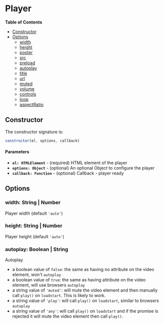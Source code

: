 # Player

**Table of Contents**

- [Constructor](#constructor)
- [Options](#options)
  - [width](#width-string--number)
  - [height](#height-string--number)
  - [poster](#poster)
  - [src](#src)
  - [preload](#preload)
  - [autoplay](#autoplay-boolean--string)
  - [title](#title)
  - [url](#url)
  - [muted](#muted)
  - [volume](#volume)
  - [controls](#controls)
  - [loop](#loop)
  - [aspectRatio](#aspectratio)

    
## Constructor

The constructor signature is:

```Javascript
constructor(el, options, callback)
```

#### Parameters

- **`el: HTMLElement`** - (required) HTML element of the player
- **`options: Object`** - (optional) An optional Object to configure the player
- **`callback: Function`** - (optional) Callback - player ready


## Options

### width: String | Number

Player width (default `'auto'`)

### height: String | Number

Player height (default `'auto'`)

### autoplay: Boolean | String

Autoplay

- a boolean value of `false`: the same as having no attribute on the video element, won't `autoplay`
- a boolean value of `true`: the same as having attribute on the video element, will use browsers `autoplay`
- a string value of `'muted'`: will mute the video element and then manually call `play()` on `loadstart`. This is likely to work.
- a string value of `'play'`: will call `play()` on `loadstart`, similar to browsers `autoplay`
- a string value of `'any'`: will call `play()` on `loadstart` and if the promise is rejected it will mute the video element then call `play()`.

